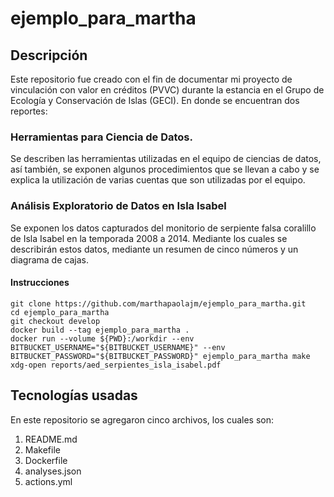 # ejemplo_para_martha

## Descripción

Este repositorio fue creado con el fin de documentar mi proyecto de vinculación con valor en créditos (PVVC) durante la estancia en el Grupo de Ecología y Conservación de Islas (GECI).
En donde se encuentran dos reportes:

### Herramientas para Ciencia de Datos.
Se describen las herramientas utilizadas en el equipo de ciencias de datos, así también, se exponen algunos procedimientos que se llevan a cabo y se explica la utilización de varias cuentas que son utilizadas por el equipo.

### Análisis Exploratorio de Datos en Isla Isabel
Se exponen los datos capturados del monitorio de serpiente falsa coralillo de Isla Isabel en la temporada 2008 a 2014. Mediante los cuales se describirán estos datos, mediante un resumen de cinco números y un diagrama de cajas.

#### Instrucciones
```
git clone https://github.com/marthapaolajm/ejemplo_para_martha.git
cd ejemplo_para_martha
git checkout develop
docker build --tag ejemplo_para_martha .
docker run --volume ${PWD}:/workdir --env BITBUCKET_USERNAME="${BITBUCKET_USERNAME}" --env BITBUCKET_PASSWORD="${BITBUCKET_PASSWORD}" ejemplo_para_martha make
xdg-open reports/aed_serpientes_isla_isabel.pdf
```

## Tecnologías usadas

En este repositorio se agregaron cinco archivos, los cuales son: 

1. README.md
2. Makefile
3. Dockerfile
4. analyses.json 
5. actions.yml 
